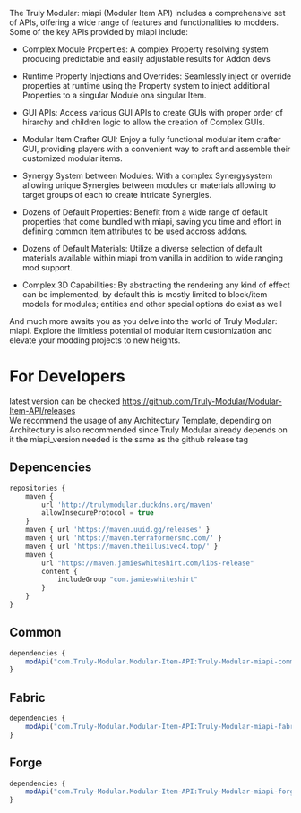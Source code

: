 The Truly Modular: miapi (Modular Item API) includes a comprehensive set of APIs, offering a wide range of features and functionalities to modders. Some of the key APIs provided by miapi include:

- Complex Module Properties: A complex Property resolving system producing predictable and easily adjustable results for Addon devs

- Runtime Property Injections and Overrides: Seamlessly inject or override properties at runtime using the Property system to inject additional Properties to a singular Module ona singular Item.

- GUI APIs: Access various GUI APIs to create GUIs with proper order of hirarchy and children logic to allow the creation of Complex GUIs.

- Modular Item Crafter GUI: Enjoy a fully functional modular item crafter GUI, providing players with a convenient way to craft and assemble their customized modular items.

- Synergy System between Modules: With a complex Synergysystem allowing unique Synergies between modules or materials allowing to target groups of each to create intricate Synergies.

- Dozens of Default Properties: Benefit from a wide range of default properties that come bundled with miapi, saving you time and effort in defining common item attributes to be used accross addons.

- Dozens of Default Materials: Utilize a diverse selection of default materials available within miapi from vanilla in addition to wide ranging mod support.

- Complex 3D Capabilities: By abstracting the rendering any kind of effect can be implemented, by default this is mostly limited to block/item models for modules; entities and other special options do exist as well

And much more awaits you as you delve into the world of Truly Modular: miapi. Explore the limitless potential of modular item customization and elevate your modding projects to new heights.

# For Developers
latest version can be checked https://github.com/Truly-Modular/Modular-Item-API/releases  
We recommend the usage of any Architectury Template, depending on Architectury is also recommended since Truly Modular already depends on it
the miapi_version needed is the same as the github release tag
## Depencencies
```js
repositories {
    maven {
        url 'http://trulymodular.duckdns.org/maven'
        allowInsecureProtocol = true
    }
    maven { url 'https://maven.uuid.gg/releases' }
    maven { url 'https://maven.terraformersmc.com/' }
    maven { url 'https://maven.theillusivec4.top/' }
    maven {
        url "https://maven.jamieswhiteshirt.com/libs-release"
        content {
            includeGroup "com.jamieswhiteshirt"
        }
    }
}
```
## Common
```js
dependencies {
    modApi("com.Truly-Modular.Modular-Item-API:Truly-Modular-miapi-common:${rootProject.miapi_version}-${rootProject.minecraft_version}")
}
```
## Fabric
```js
dependencies {
    modApi("com.Truly-Modular.Modular-Item-API:Truly-Modular-miapi-fabric:${rootProject.miapi_version}-${rootProject.minecraft_version}")
}
```
## Forge
```js
dependencies {
    modApi("com.Truly-Modular.Modular-Item-API:Truly-Modular-miapi-forge:${rootProject.miapi_version}-${rootProject.minecraft_version}")
}
```
